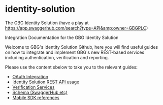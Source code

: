 # identity-solution
The GBG Identity Solution (have a play at https://app.swaggerhub.com/search?type=API&amp;owner=GBGPLC)

Integration Documentation for the GBG Identity Solution

Welcome to GBG's Identity Solution Github, here you will find useful guides on how to integrate and implement GBG's new REST-based services including authentication, verification and reporting.

Please use the content sbelow to take you to the relevant guides:

<ul>
  <li><a href="https://github.com/gbgplc/identity-solution/wiki">OAuth Integration</a></li>
  <li><a href="https://github.com/gbgplc/identity-solution/wiki">Identity Solution REST API usage</a></li>
  <li><a href="https://github.com/gbgplc/identity-solution/wiki">Verification Services</a></li>
  <li><a href="https://app.swaggerhub.com/search?type=API&amp;owner=GBGPLC">Schema (SwaggerHub etc)</a></li>
  <li><a href="https://github.com/gbgplc/identity-solution/wiki">Mobile SDK references</a></li>
</ul>
